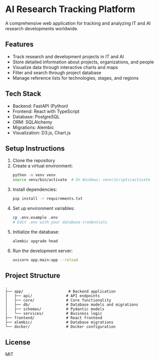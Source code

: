 # AI Research Tracking Platform

A comprehensive web application for tracking and analyzing IT and AI research developments worldwide.

## Features

- Track research and development projects in IT and AI
- Store detailed information about projects, organizations, and people
- Visualize data through interactive charts and maps
- Filter and search through project database
- Manage reference lists for technologies, stages, and regions

## Tech Stack

- Backend: FastAPI (Python)
- Frontend: React with TypeScript
- Database: PostgreSQL
- ORM: SQLAlchemy
- Migrations: Alembic
- Visualization: D3.js, Chart.js

## Setup Instructions

1. Clone the repository
2. Create a virtual environment:
   ```bash
   python -m venv venv
   source venv/bin/activate  # On Windows: venv\Scripts\activate
   ```
3. Install dependencies:
   ```bash
   pip install -r requirements.txt
   ```
4. Set up environment variables:
   ```bash
   cp .env.example .env
   # Edit .env with your database credentials
   ```
5. Initialize the database:
   ```bash
   alembic upgrade head
   ```
6. Run the development server:
   ```bash
   uvicorn app.main:app --reload
   ```

## Project Structure

```
.
├── app/                    # Backend application
│   ├── api/               # API endpoints
│   ├── core/              # Core functionality
│   ├── db/                # Database models and migrations
│   ├── schemas/           # Pydantic models
│   └── services/          # Business logic
├── frontend/              # React frontend
├── alembic/               # Database migrations
└── docker/                # Docker configuration
```

## License

MIT 